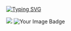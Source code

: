 
[![Typing SVG](https://readme-typing-svg.demolab.com?font=Fira+Code&weight=500&size=21&duration=3000&pause=1500&color=F75B5B&width=435&lines=It's+Aryan+Solpankhi;Cybersecurity+Enthusiast;Bug+Bounty+Hunter)](https://git.io/typing-svg)

<img src="https://user-images.githubusercontent.com/74038190/212284087-bbe7e430-757e-4901-90bf-4cd2ce3e1852.gif"/>

<img src="https://tryhackme-badges.s3.amazonaws.com/BettercallAryan.png" alt="Your Image Badge" />

